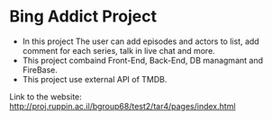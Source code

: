 # Bing Addict Project

- In this project The user can add episodes and actors to list, add comment for each series, talk in live chat and more.
- This project combaind Front-End, Back-End, DB managmant and FireBase.
- This project use external API of TMDB.  

Link to the website:
http://proj.ruppin.ac.il/bgroup68/test2/tar4/pages/index.html   

